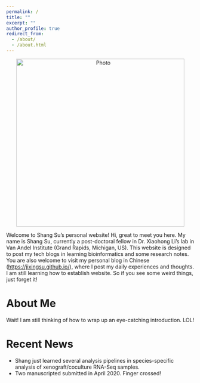 ```yaml
---
permalink: /
title: ""
excerpt: ""
author_profile: true
redirect_from: 
  - /about/
  - /about.html
---
```


<p align="center">
  <img src="https://sushang-thu.github.io/files/Shang_in_Miami.jpg?raw=true" alt="Photo" style="width: 450px;"/> 
</p>


Welcome to Shang Su’s personal website!
Hi, great to meet you here. My name is Shang Su, currently a post-doctoral fellow in Dr. Xiaohong Li’s lab in Van Andel Institute (Grand Rapids, Michigan, US). This website is designed to post my tech blogs in learning bioinformatics and some research notes. You are also welcome to visit my personal blog in Chinese (https://jixingsu.github.io/), where I post my daily experiences and thoughts.
I am still learning how to establish website. So if you see some weird things, just forget it!

# About Me

Wait! I am still thinking of how to wrap up an eye-catching introduction. LOL!



# Recent News

* Shang just learned several analysis pipelines in species-specific analysis of xenograft/coculture RNA-Seq samples.
* Two manuscripted submitted in April 2020. Finger crossed!




